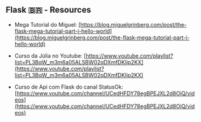 ## Flask 🇧🇷 - Resources


- Mega Tutorial do Miguel:
[https://blog.miguelgrinberg.com/post/the-flask-mega-tutorial-part-i-hello-world](https://blog.miguelgrinberg.com/post/the-flask-mega-tutorial-part-i-hello-world)

- Curso da Júlia no Youtube:
[https://www.youtube.com/playlist?list=PL3BqW_m3m6a05ALSBW02qDXmfDKIip2KX](https://www.youtube.com/playlist?list=PL3BqW_m3m6a05ALSBW02qDXmfDKIip2KX)

- Curso de Api com Flask do canal StatusOk:
[https://www.youtube.com/channel/UCedHFDY78egBPEJXL2d8OiQ/videos](https://www.youtube.com/channel/UCedHFDY78egBPEJXL2d8OiQ/videos)
